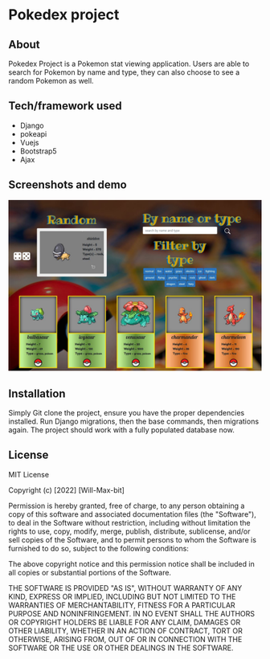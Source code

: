 # Pokedex project

## About
<p>Pokedex Project is a Pokemon stat viewing application. Users are able to search for Pokemon by name and type, they can also choose to see a random Pokemon as well.  </p>

## Tech/framework used
<ul>
<li>Django</li>
<li>pokeapi</li>
<li>Vuejs</li>
<li>Bootstrap5</li>
<li>Ajax</li>
</ul>


## Screenshots and demo
![Demo Screenshot](https://github.com/Will-max-bit/Projects/blob/main/Django/pokeproject/pokeapp/static/pokeapp/Demo.JPG "Demo Screenshot")

## Installation
Simply Git clone the project, ensure you have the proper dependencies installed. Run Django migrations, then the base commands, then migrations again. The project should work with a fully populated database now.

## License

MIT License

Copyright (c) [2022] [Will-Max-bit]

Permission is hereby granted, free of charge, to any person obtaining a copy
of this software and associated documentation files (the "Software"), to deal
in the Software without restriction, including without limitation the rights
to use, copy, modify, merge, publish, distribute, sublicense, and/or sell
copies of the Software, and to permit persons to whom the Software is
furnished to do so, subject to the following conditions:

The above copyright notice and this permission notice shall be included in all
copies or substantial portions of the Software.

THE SOFTWARE IS PROVIDED "AS IS", WITHOUT WARRANTY OF ANY KIND, EXPRESS OR
IMPLIED, INCLUDING BUT NOT LIMITED TO THE WARRANTIES OF MERCHANTABILITY,
FITNESS FOR A PARTICULAR PURPOSE AND NONINFRINGEMENT. IN NO EVENT SHALL THE
AUTHORS OR COPYRIGHT HOLDERS BE LIABLE FOR ANY CLAIM, DAMAGES OR OTHER
LIABILITY, WHETHER IN AN ACTION OF CONTRACT, TORT OR OTHERWISE, ARISING FROM,
OUT OF OR IN CONNECTION WITH THE SOFTWARE OR THE USE OR OTHER DEALINGS IN THE
SOFTWARE.
